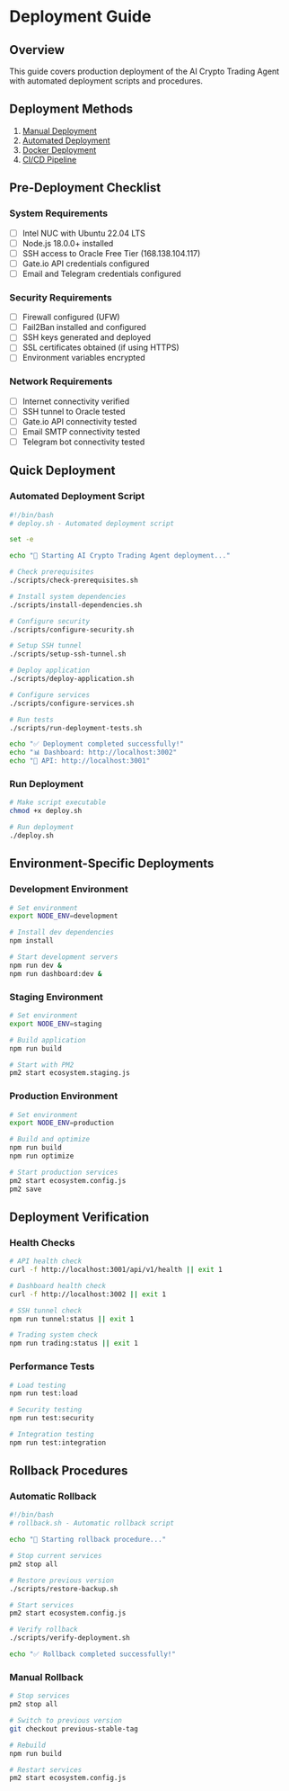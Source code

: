 # Deployment Guide

## Overview

This guide covers production deployment of the AI Crypto Trading Agent with automated deployment scripts and procedures.

## Deployment Methods

1. [Manual Deployment](./manual-deployment.md)
2. [Automated Deployment](./automated-deployment.md)
3. [Docker Deployment](./docker-deployment.md)
4. [CI/CD Pipeline](./cicd-pipeline.md)

## Pre-Deployment Checklist

### System Requirements
- [ ] Intel NUC with Ubuntu 22.04 LTS
- [ ] Node.js 18.0.0+ installed
- [ ] SSH access to Oracle Free Tier (168.138.104.117)
- [ ] Gate.io API credentials configured
- [ ] Email and Telegram credentials configured

### Security Requirements
- [ ] Firewall configured (UFW)
- [ ] Fail2Ban installed and configured
- [ ] SSH keys generated and deployed
- [ ] SSL certificates obtained (if using HTTPS)
- [ ] Environment variables encrypted

### Network Requirements
- [ ] Internet connectivity verified
- [ ] SSH tunnel to Oracle tested
- [ ] Gate.io API connectivity tested
- [ ] Email SMTP connectivity tested
- [ ] Telegram bot connectivity tested

## Quick Deployment

### Automated Deployment Script

```bash
#!/bin/bash
# deploy.sh - Automated deployment script

set -e

echo "🚀 Starting AI Crypto Trading Agent deployment..."

# Check prerequisites
./scripts/check-prerequisites.sh

# Install system dependencies
./scripts/install-dependencies.sh

# Configure security
./scripts/configure-security.sh

# Setup SSH tunnel
./scripts/setup-ssh-tunnel.sh

# Deploy application
./scripts/deploy-application.sh

# Configure services
./scripts/configure-services.sh

# Run tests
./scripts/run-deployment-tests.sh

echo "✅ Deployment completed successfully!"
echo "📊 Dashboard: http://localhost:3002"
echo "🔧 API: http://localhost:3001"
```

### Run Deployment

```bash
# Make script executable
chmod +x deploy.sh

# Run deployment
./deploy.sh
```

## Environment-Specific Deployments

### Development Environment

```bash
# Set environment
export NODE_ENV=development

# Install dev dependencies
npm install

# Start development servers
npm run dev &
npm run dashboard:dev &
```

### Staging Environment

```bash
# Set environment
export NODE_ENV=staging

# Build application
npm run build

# Start with PM2
pm2 start ecosystem.staging.js
```

### Production Environment

```bash
# Set environment
export NODE_ENV=production

# Build and optimize
npm run build
npm run optimize

# Start production services
pm2 start ecosystem.config.js
pm2 save
```

## Deployment Verification

### Health Checks

```bash
# API health check
curl -f http://localhost:3001/api/v1/health || exit 1

# Dashboard health check
curl -f http://localhost:3002 || exit 1

# SSH tunnel check
npm run tunnel:status || exit 1

# Trading system check
npm run trading:status || exit 1
```

### Performance Tests

```bash
# Load testing
npm run test:load

# Security testing
npm run test:security

# Integration testing
npm run test:integration
```

## Rollback Procedures

### Automatic Rollback

```bash
#!/bin/bash
# rollback.sh - Automatic rollback script

echo "🔄 Starting rollback procedure..."

# Stop current services
pm2 stop all

# Restore previous version
./scripts/restore-backup.sh

# Start services
pm2 start ecosystem.config.js

# Verify rollback
./scripts/verify-deployment.sh

echo "✅ Rollback completed successfully!"
```

### Manual Rollback

```bash
# Stop services
pm2 stop all

# Switch to previous version
git checkout previous-stable-tag

# Rebuild
npm run build

# Restart services
pm2 start ecosystem.config.js
```